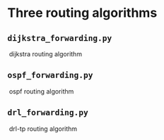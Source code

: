 # Three routing algorithms

## `dijkstra_forwarding.py`

​	dijkstra routing algorithm

## `ospf_forwarding.py`

​	ospf routing algorithm

## `drl_forwarding.py`

​	drl-tp routing algorithm
